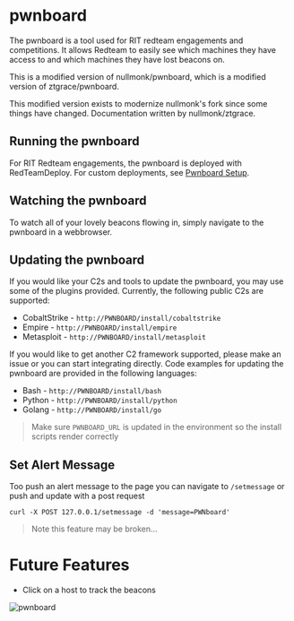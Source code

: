 # pwnboard
The pwnboard is a tool used for RIT redteam engagements and competitions. It allows Redteam to
easily see which machines they have access to and which machines they have lost beacons on.

This is a modified version of nullmonk/pwnboard, which is a modified version of ztgrace/pwnboard.

This modified version exists to modernize nullmonk's fork since some things have changed. Documentation written by nullmonk/ztgrace.

## Running the pwnboard

For RIT Redteam engagements, the pwnboard is deployed with RedTeamDeploy. For custom deployments, see [Pwnboard Setup](./doc/setup.md).

## Watching the pwnboard

To watch all of your lovely beacons flowing in, simply navigate to the pwnboard in a webbrowser.

## Updating the pwnboard
If you would like your C2s and tools to update the pwnboard, you may use some of the plugins provided. Currently, the following public C2s are supported:
  - CobaltStrike - `http://PWNBOARD/install/cobaltstrike`
  - Empire - `http://PWNBOARD/install/empire`
  - Metasploit - `http://PWNBOARD/install/metasploit`

If you would like to get another C2 framework supported, please make an issue or you can start integrating directly. Code examples for updating the pwnboard are provided in the following languages:
  - Bash - `http://PWNBOARD/install/bash`
  - Python - `http://PWNBOARD/install/python`
  - Golang - `http://PWNBOARD/install/go`


> Make sure `PWNBOARD_URL` is updated in the environment so the install scripts render correctly


## Set Alert Message
Too push an alert message to the page you can navigate to `/setmessage` or push
and update with a post request
```
curl -X POST 127.0.0.1/setmessage -d 'message=PWNboard'
```

> Note this feature may be broken...

# Future Features
* Click on a host to track the beacons

![pwnboard](https://raw.githubusercontent.com/micahjmartin/pwnboard/master/doc/img/PWNboard.png)
